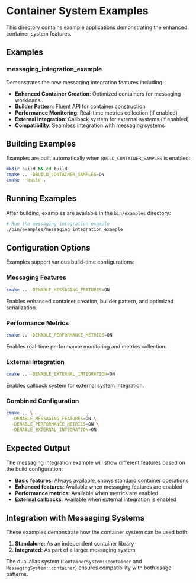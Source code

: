 # Container System Examples

This directory contains example applications demonstrating the enhanced container system features.

## Examples

### messaging_integration_example

Demonstrates the new messaging integration features including:

- **Enhanced Container Creation**: Optimized containers for messaging workloads
- **Builder Pattern**: Fluent API for container construction
- **Performance Monitoring**: Real-time metrics collection (if enabled)
- **External Integration**: Callback system for external systems (if enabled)
- **Compatibility**: Seamless integration with messaging systems

## Building Examples

Examples are built automatically when `BUILD_CONTAINER_SAMPLES` is enabled:

```bash
mkdir build && cd build
cmake .. -DBUILD_CONTAINER_SAMPLES=ON
cmake --build .
```

## Running Examples

After building, examples are available in the `bin/examples` directory:

```bash
# Run the messaging integration example
./bin/examples/messaging_integration_example
```

## Configuration Options

Examples support various build-time configurations:

### Messaging Features
```bash
cmake .. -DENABLE_MESSAGING_FEATURES=ON
```
Enables enhanced container creation, builder pattern, and optimized serialization.

### Performance Metrics
```bash
cmake .. -DENABLE_PERFORMANCE_METRICS=ON
```
Enables real-time performance monitoring and metrics collection.

### External Integration
```bash
cmake .. -DENABLE_EXTERNAL_INTEGRATION=ON
```
Enables callback system for external system integration.

### Combined Configuration
```bash
cmake .. \
  -DENABLE_MESSAGING_FEATURES=ON \
  -DENABLE_PERFORMANCE_METRICS=ON \
  -DENABLE_EXTERNAL_INTEGRATION=ON
```

## Expected Output

The messaging integration example will show different features based on the build configuration:

- **Basic features**: Always available, shows standard container operations
- **Enhanced features**: Available when messaging features are enabled
- **Performance metrics**: Available when metrics are enabled
- **External callbacks**: Available when external integration is enabled

## Integration with Messaging Systems

These examples demonstrate how the container system can be used both:

1. **Standalone**: As an independent container library
2. **Integrated**: As part of a larger messaging system

The dual alias system (`ContainerSystem::container` and `MessagingSystem::container`) ensures compatibility with both usage patterns.